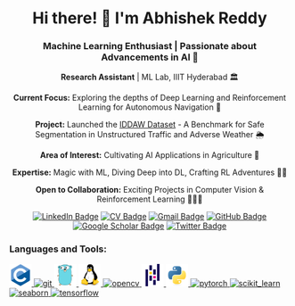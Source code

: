 <div align="center">
  <h1>Hi there! 👋 I'm Abhishek Reddy</h1>
  <h3>Machine Learning Enthusiast | Passionate about Advancements in AI 🚀</h3>

  <p><strong>Research Assistant</strong> | ML Lab, IIIT Hyderabad 🏛️</p>
  <p><strong>Current Focus:</strong> Exploring the depths of Deep Learning and Reinforcement Learning for Autonomous Navigation 🤖</p>
  <p><strong>Project:</strong> Launched the <a href="https://iddaw.github.io/">IDDAW Dataset</a> - A Benchmark for Safe Segmentation in Unstructured Traffic and Adverse Weather 🌦️</p>
  <p><strong>Area of Interest:</strong> Cultivating AI Applications in Agriculture 🌾</p>
  <p><strong>Expertise:</strong> Magic with ML, Diving Deep into DL, Crafting RL Adventures 🎩✨</p>
  <p><strong>Open to Collaboration:</strong> Exciting Projects in Computer Vision & Reinforcement Learning 🧙‍♂️🚀</p>


  <a href="https://www.linkedin.com/in/sandeepnaagar/"><img src="https://img.shields.io/badge/LinkedIn-Profile-informational?style=flat&logo=linkedin&logoColor=white&color=0D76A8" alt="LinkedIn Badge"></a>
  <a href="https://drive.google.com/file/d/13ceRUpHnC9RnU3DrFgQrc8viyZYvZBda/view"><img src="https://img.shields.io/badge/CV-Resume-orange" alt="CV Badge"></a>
  <a href="mailto:abhishekreddy3134@gmail.com"><img src="https://img.shields.io/badge/Email-Gmail-blue?style=flat&logo=gmail" alt="Gmail Badge"></a>
  <a href="https://github.com/abhishekredy18"><img src="https://img.shields.io/badge/GitHub-Profile-green?style=flat&logo=github" alt="GitHub Badge"></a>
  <a href="https://scholar.google.com/citations?user=KNUhL4oAAAAJ&hl=en&authuser=1"><img src="https://img.shields.io/badge/Google%20Scholar-Profile-informational?style=flat&logo=google-scholar&logoColor=white&color=4285F4" alt="Google Scholar Badge"></a>
  <a href="https://twitter.com/NaagarRN"><img src="https://img.shields.io/badge/Twitter-Profile-informational?style=flat&logo=twitter&logoColor=white&color=1CA2F1" alt="Twitter Badge"></a>
</div>


<h3 align="left">Languages and Tools:</h3>
<p align="left"> <a href="https://www.cprogramming.com/" target="_blank" rel="noreferrer"> <img src="https://raw.githubusercontent.com/devicons/devicon/master/icons/c/c-original.svg" alt="c" width="40" height="40"/> </a> <a href="https://git-scm.com/" target="_blank" rel="noreferrer"> <img src="https://www.vectorlogo.zone/logos/git-scm/git-scm-icon.svg" alt="git" width="40" height="40"/> </a> <a href="https://golang.org" target="_blank" rel="noreferrer"> <img src="https://raw.githubusercontent.com/devicons/devicon/master/icons/go/go-original.svg" alt="go" width="40" height="40"/> </a> <a href="https://www.linux.org/" target="_blank" rel="noreferrer"> <img src="https://raw.githubusercontent.com/devicons/devicon/master/icons/linux/linux-original.svg" alt="linux" width="40" height="40"/> </a> <a href="https://opencv.org/" target="_blank" rel="noreferrer"> <img src="https://www.vectorlogo.zone/logos/opencv/opencv-icon.svg" alt="opencv" width="40" height="40"/> </a> <a href="https://pandas.pydata.org/" target="_blank" rel="noreferrer"> <img src="https://raw.githubusercontent.com/devicons/devicon/2ae2a900d2f041da66e950e4d48052658d850630/icons/pandas/pandas-original.svg" alt="pandas" width="40" height="40"/> </a> <a href="https://www.python.org" target="_blank" rel="noreferrer"> <img src="https://raw.githubusercontent.com/devicons/devicon/master/icons/python/python-original.svg" alt="python" width="40" height="40"/> </a> <a href="https://pytorch.org/" target="_blank" rel="noreferrer"> <img src="https://www.vectorlogo.zone/logos/pytorch/pytorch-icon.svg" alt="pytorch" width="40" height="40"/> </a> <a href="https://scikit-learn.org/" target="_blank" rel="noreferrer"> <img src="https://upload.wikimedia.org/wikipedia/commons/0/05/Scikit_learn_logo_small.svg" alt="scikit_learn" width="40" height="40"/> </a> <a href="https://seaborn.pydata.org/" target="_blank" rel="noreferrer"> <img src="https://seaborn.pydata.org/_images/logo-mark-lightbg.svg" alt="seaborn" width="40" height="40"/> </a> <a href="https://www.tensorflow.org" target="_blank" rel="noreferrer"> <img src="https://www.vectorlogo.zone/logos/tensorflow/tensorflow-icon.svg" alt="tensorflow" width="40" height="40"/> </a> </p>


